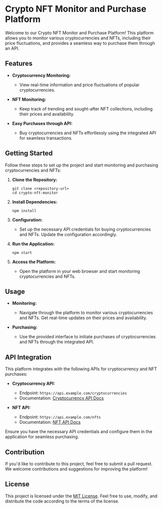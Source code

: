 # Crypto NFT Monitor and Purchase Platform

Welcome to our Crypto NFT Monitor and Purchase Platform! This platform allows you to monitor various cryptocurrencies and NFTs, including their price fluctuations, and provides a seamless way to purchase them through an API.

## Features

- **Cryptocurrency Monitoring:**
  - View real-time information and price fluctuations of popular cryptocurrencies.
  
- **NFT Monitoring:**
  - Keep track of trending and sought-after NFT collections, including their prices and availability.

- **Easy Purchases through API:**
  - Buy cryptocurrencies and NFTs effortlessly using the integrated API for seamless transactions.

## Getting Started

Follow these steps to set up the project and start monitoring and purchasing cryptocurrencies and NFTs:

1. **Clone the Repository:**
   ```
   git clone <repository-url>
   cd crypto-nft-monitor
   ```

2. **Install Dependencies:**
   ```
   npm install
   ```

3. **Configuration:**
   - Set up the necessary API credentials for buying cryptocurrencies and NFTs. Update the configuration accordingly.

4. **Run the Application:**
   ```
   npm start
   ```

5. **Access the Platform:**
   - Open the platform in your web browser and start monitoring cryptocurrencies and NFTs.

## Usage

- **Monitoring:**
  - Navigate through the platform to monitor various cryptocurrencies and NFTs. Get real-time updates on their prices and availability.

- **Purchasing:**
  - Use the provided interface to initiate purchases of cryptocurrencies and NFTs through the integrated API.

## API Integration

This platform integrates with the following APIs for cryptocurrency and NFT purchases:

- **Cryptocurrency API:**
  - Endpoint: `https://api.example.com/cryptocurrencies`
  - Documentation: [Cryptocurrency API Docs](https://api.example.com/docs)

- **NFT API:**
  - Endpoint: `https://api.example.com/nfts`
  - Documentation: [NFT API Docs](https://api.example.com/docs)

Ensure you have the necessary API credentials and configure them in the application for seamless purchasing.

## Contribution

If you'd like to contribute to this project, feel free to submit a pull request. We welcome contributions and suggestions for improving the platform!

## License

This project is licensed under the [MIT License](LICENSE). Feel free to use, modify, and distribute the code according to the terms of the license.
